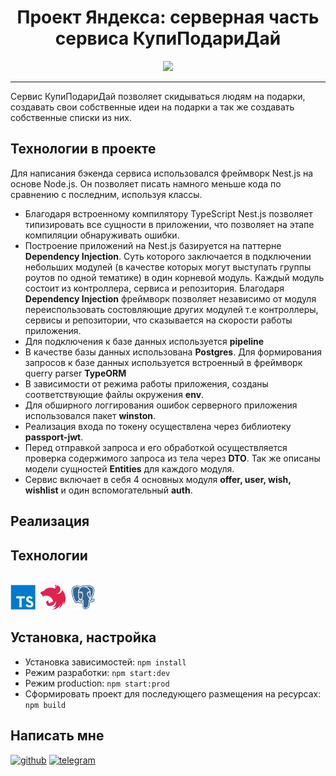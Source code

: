 <div align="center">
<h1>Проект Яндекса: серверная часть сервиса КупиПодариДай</h1>
<a href="https://github.com/VladislavSerKir/kupipodariday-backend">
<img src="https://github.com/VladislavSerKir/kupipodariday-backend/assets/83783362/45bd4ef8-110e-4192-ab94-3f94404cc89c">
</img>
</a>
</div>
<hr>

Сервис КупиПодариДай позволяет скидываться людям на подарки, создавать свои собственные идеи на подарки а так же создавать собственные списки из них.

## Технологии в проекте

Для написания бэкенда сервиса использовался фреймворк Nest.js на основе Node.js. Он позволяет писать намного меньше кода по сравнению с последним, используя классы. 
* Благодаря встроенному компилятору TypeScript Nest.js позволяет типизировать все сущности в приложении, что позволяет на этапе компиляции обнаруживать ошибки.
* Построение приложений на Nest.js базируется на паттерне **Dependency Injection**. Суть которого заключается в подключении небольших модулей (в качестве которых могут выступать группы роутов по одной тематике) в один корневой модуль. Каждый модуль состоит из контроллера, сервиса и репозитория. Благодаря **Dependency Injection** фреймворк позволяет независимо от модуля переиспользовать состовляющие других модулей т.е контроллеры, сервисы и репозитории, что сказывается на скорости работы приложения.
* Для подключения к базе данных используется **pipeline**
* В качестве базы данных использована **Postgres**. Для формирования запросов к базе данных используется встроенный в фреймворк querry parser **TypeORM**
* В зависимости от режима работы приложения, созданы соответствующие файлы окружения **env**.
* Для обширного логгирования ошибок серверного приложения использовался пакет **winston**.
* Реализация входа по токену осуществлена через библиотеку **passport-jwt**.
* Перед отправкой запроса и его обработкой осуществляется проверка содержимого запроса из тела через **DTO**. Так же описаны модели сущностей **Entities** для каждого модуля.
* Сервис включает в себя 4 основных модуля **offer, user, wish, wishlist** и один вспомогательный **auth**.

## Реализация

## Технологии

<div align="left">
  <br/>
  <img src="https://github.com/devicons/devicon/blob/master/icons/typescript/typescript-plain.svg" title="TypeScript" alt="TypeScript" width="40" height="40"/>&nbsp;
  <img src="https://github.com/devicons/devicon/blob/master/icons/nestjs/nestjs-plain.svg" title="Nest" alt="Nest" width="40" height="40"/>&nbsp;
  <img src="https://github.com/devicons/devicon/blob/master/icons/postgresql/postgresql-plain.svg" title="Postgres" alt="Postgres" width="40" height="40"/>&nbsp;
</div>

## Установка, настройка
- Установка зависимостей: `npm install`
- Режим разработки: `npm start:dev`
- Режим production: `npm start:prod`
- Сформировать проект для последующего размещения на ресурсах: `npm build`
## Написать мне
[![github](https://img.shields.io/badge/GitHub-000000?style=for-the-badge&logo=github)](https://github.com/VladislavSerKir)
[![telegram](https://img.shields.io/badge/Telegram-68c4f0?style=for-the-badge&logo=telegram)](https://t.me/vl_kireev)



